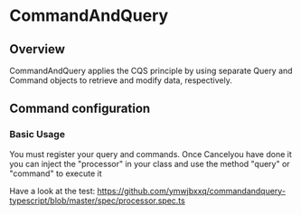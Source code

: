 # CommandAndQuery

## Overview

CommandAndQuery applies the CQS principle by using separate Query and Command objects to retrieve and modify data, respectively.

## Command configuration

### Basic Usage

You must register your query and commands. Once Cancelyou have done it you can inject the "processor" in your class and use the method "query" or "command" to execute it

Have a look at the test: 
https://github.com/ymwjbxxq/commandandquery-typescript/blob/master/spec/processor.spec.ts
